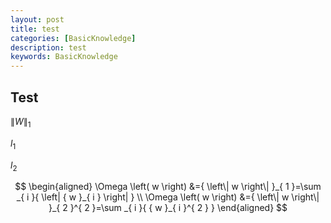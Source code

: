 ```yaml
---
layout: post
title: test
categories: [BasicKnowledge]
description: test
keywords: BasicKnowledge
---
```



Test
---


$\left \| W \right \|_{1}$

${ l }_{ 1 }$

${ l }_{ 2 }$

$$
\begin{aligned} \Omega \left( w \right) &={ \left\| w \right\|  }_{ 1 }=\sum _{ i }{ \left| { w }_{ i } \right|  }  \\ \Omega \left( w \right) &={ \left\| w \right\|  }_{ 2 }^{ 2 }=\sum _{ i }{ { w }_{ i }^{ 2 } } \end{aligned}
$$


<script type="text/x-mathjax-config">
  MathJax.Hub.Config({tex2jax: {inlineMath: [['$','$'], ['\\(','\\)'], ['`$','$`']]}});
</script>

<script type="text/javascript" async src="https://cdnjs.cloudflare.com/ajax/libs/mathjax/2.7.4/latest.js?config=TeX-MML-AM_CHTML">
</script>
